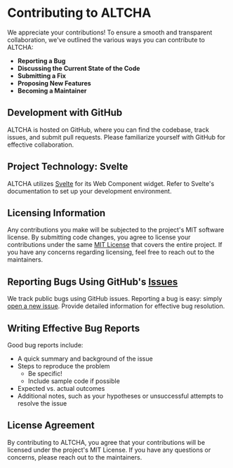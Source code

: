 # Contributing to ALTCHA

We appreciate your contributions! To ensure a smooth and transparent collaboration, we've outlined the various ways you can contribute to ALTCHA:

- **Reporting a Bug**
- **Discussing the Current State of the Code**
- **Submitting a Fix**
- **Proposing New Features**
- **Becoming a Maintainer**

## Development with GitHub

ALTCHA is hosted on GitHub, where you can find the codebase, track issues, and submit pull requests. Please familiarize yourself with GitHub for effective collaboration.

## Project Technology: Svelte

ALTCHA utilizes [Svelte](https://svelte.dev) for its Web Component widget. Refer to Svelte's documentation to set up your development environment.

## Licensing Information

Any contributions you make will be subjected to the project's MIT software license. By submitting code changes, you agree to license your contributions under the same [MIT License](http://choosealicense.com/licenses/mit/) that covers the entire project. If you have any concerns regarding licensing, feel free to reach out to the maintainers.

## Reporting Bugs Using GitHub's [Issues](https://github.com/altcha-org/altcha-lib-java/issues)

We track public bugs using GitHub issues. Reporting a bug is easy: simply [open a new issue](https://github.com/altcha-org/altcha-lib-java/issues). Provide detailed information for effective bug resolution.

## Writing Effective Bug Reports

Good bug reports include:

- A quick summary and background of the issue
- Steps to reproduce the problem
  - Be specific!
  - Include sample code if possible
- Expected vs. actual outcomes
- Additional notes, such as your hypotheses or unsuccessful attempts to resolve the issue

## License Agreement

By contributing to ALTCHA, you agree that your contributions will be licensed under the project's MIT License. If you have any questions or concerns, please reach out to the maintainers.
